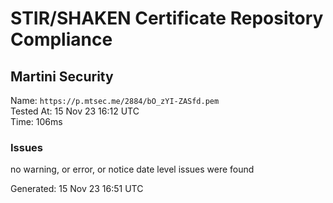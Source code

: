 # STIR/SHAKEN Certificate Repository Compliance

## Martini Security

Name: `https://p.mtsec.me/2884/bO_zYI-ZASfd.pem`\
Tested At: 15 Nov 23 16:12 UTC\
Time: 106ms

### Issues

no warning, or error, or notice date level issues were found

Generated: 15 Nov 23 16:51 UTC